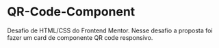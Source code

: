 # QR-Code-Component
Desafio de HTML/CSS do Frontend Mentor. 
Nesse desafio a proposta foi fazer um card de componente QR code responsivo.
